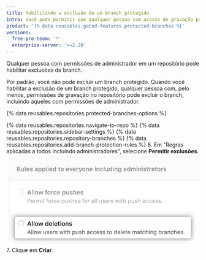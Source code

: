 ```yaml
---
title: Habilitando a exclusão de um branch protegido
intro: Você pode permitir que qualquer pessoa com acesso de gravação para um repositório exclua um branch protegido.
product: '{% data reusables.gated-features.protected-branches %}'
versions:
  free-pro-team: '*'
  enterprise-server: '>=2.20'
---
```


Qualquer pessoa com permissões de administrador em um repositório pode habilitar exclusões de branch.

Por padrão, você não pode excluir um branch protegido. Quando você habilitar a exclusão de um branch protegido, qualquer pessoa com, pelo menos, permissões de gravação no repositório pode excluir o branch, incluindo aqueles com permissões de administrador.

{% data reusables.repositories.protected-branches-options %}

{% data reusables.repositories.navigate-to-repo %}
{% data reusables.repositories.sidebar-settings %}
{% data reusables.repositories.repository-branches %}
{% data reusables.repositories.add-branch-protection-rules %}
6. Em "Regras aplicadas a todos incluindo administradores", selecione **Permitir exclusões**. ![Permitir a opção de exclusão de branch](/assets/images/help/repository/allow-branch-deletions.png)
7. Clique em **Criar**.
